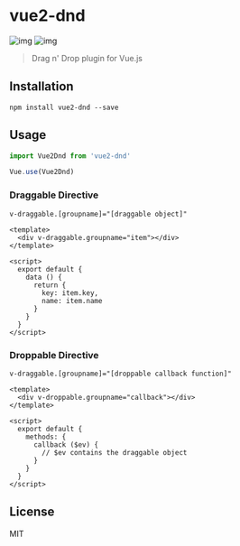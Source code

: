 # vue2-dnd
![img](http://img.shields.io/npm/v/vue2-dnd.svg)
![img](http://img.shields.io/badge/license-MIT-blue.svg)

> Drag n' Drop plugin for Vue.js

## Installation
```
npm install vue2-dnd --save
```

## Usage
```javascript
import Vue2Dnd from 'vue2-dnd'

Vue.use(Vue2Dnd)
```

### Draggable Directive
```
v-draggable.[groupname]="[draggable object]"
```

```
<template>
  <div v-draggable.groupname="item"></div>
</template>

<script>
  export default {
    data () {
      return {
        key: item.key,
        name: item.name
      }
    }
  }
</script>
```

### Droppable Directive
```
v-draggable.[groupname]="[droppable callback function]"
```

```
<template>
  <div v-droppable.groupname="callback"></div>
</template>

<script>
  export default {
    methods: {
      callback ($ev) {
        // $ev contains the draggable object
      }
    }
  }
</script>
```

## License
MIT
